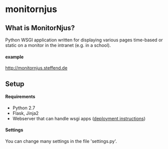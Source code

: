 # monitornjus
## What is MonitorNjus?
Python WSGI application written for displaying various pages time-based or static on a monitor in the intranet (e.g. in a school).
#### example
http://monitornjus.steffend.de
## Setup
#### Requirements
* Python 2.7
* Flask, Jinja2
* Webserver that can handle wsgi apps ([deployment instructions](http://flask.pocoo.org/docs/0.10/deploying/))
#### Settings
You can change many settings in the file 'settings.py'.
